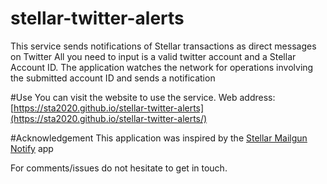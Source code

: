 # stellar-twitter-alerts
This service sends notifications of Stellar transactions as direct messages on Twitter
All you need to input is a valid twitter account and a Stellar Account ID.
The application watches the network for operations involving the submitted account ID and sends a notification

#Use
You can visit the website to use the service. 
Web address: [https://sta2020.github.io/stellar-twitter-alerts](https://sta2020.github.io/stellar-twitter-alerts/)

#Acknowledgement
This application was inspired by the [Stellar Mailgun Notify](https://github.com/hamzonation/stellar-mailgun-notify) app

For comments/issues do not hesitate to get in touch.

